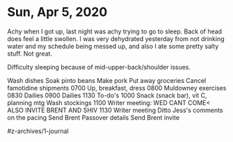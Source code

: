 # Sun, Apr 5, 2020
Achy when I got up, last night was achy trying to go to sleep. Back of head does feel a little swollen. I was very dehydrated yesterday from not drinking water and my schedule being messed up, and also I ate some pretty salty stuff. Not great.

Difficulty sleeping because of mid-upper-back/shoulder issues. 

Wash dishes
Soak pinto beans
Make pork
Put away groceries
Cancel famotidine shipments
0700 Up, breakfast, dress
0800 Muldowney exercises
0830 Dailies
0900 Dailies
1130 To-do's
1000 Snack (snack bar), vit C, planning mtg
Wash stockings
1100 Writer meeting: WED CANT COME< ALSO INVITE BRENT AND SHIV
1130 Writer meeting
Ditto Jess's comments on the pacing
Send Brent Passover details
Send Brent invite



#z-archives/1-journal